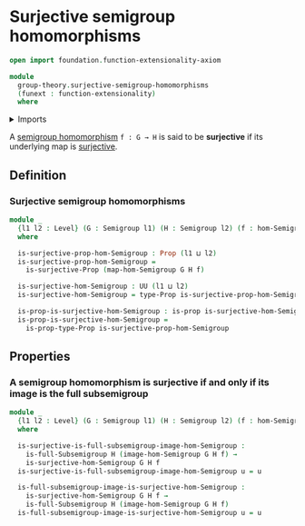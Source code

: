 # Surjective semigroup homomorphisms

```agda
open import foundation.function-extensionality-axiom

module
  group-theory.surjective-semigroup-homomorphisms
  (funext : function-extensionality)
  where
```

<details><summary>Imports</summary>

```agda
open import foundation.propositions funext
open import foundation.surjective-maps funext
open import foundation.universe-levels

open import group-theory.full-subsemigroups funext
open import group-theory.homomorphisms-semigroups funext
open import group-theory.images-of-semigroup-homomorphisms funext
open import group-theory.semigroups funext
```

</details>

A [semigroup homomorphism](group-theory.homomorphisms-semigroups.md) `f : G → H`
is said to be **surjective** if its underlying map is
[surjective](foundation.surjective-maps.md).

## Definition

### Surjective semigroup homomorphisms

```agda
module _
  {l1 l2 : Level} (G : Semigroup l1) (H : Semigroup l2) (f : hom-Semigroup G H)
  where

  is-surjective-prop-hom-Semigroup : Prop (l1 ⊔ l2)
  is-surjective-prop-hom-Semigroup =
    is-surjective-Prop (map-hom-Semigroup G H f)

  is-surjective-hom-Semigroup : UU (l1 ⊔ l2)
  is-surjective-hom-Semigroup = type-Prop is-surjective-prop-hom-Semigroup

  is-prop-is-surjective-hom-Semigroup : is-prop is-surjective-hom-Semigroup
  is-prop-is-surjective-hom-Semigroup =
    is-prop-type-Prop is-surjective-prop-hom-Semigroup
```

## Properties

### A semigroup homomorphism is surjective if and only if its image is the full subsemigroup

```agda
module _
  {l1 l2 : Level} (G : Semigroup l1) (H : Semigroup l2) (f : hom-Semigroup G H)
  where

  is-surjective-is-full-subsemigroup-image-hom-Semigroup :
    is-full-Subsemigroup H (image-hom-Semigroup G H f) →
    is-surjective-hom-Semigroup G H f
  is-surjective-is-full-subsemigroup-image-hom-Semigroup u = u

  is-full-subsemigroup-image-is-surjective-hom-Semigroup :
    is-surjective-hom-Semigroup G H f →
    is-full-Subsemigroup H (image-hom-Semigroup G H f)
  is-full-subsemigroup-image-is-surjective-hom-Semigroup u = u
```
